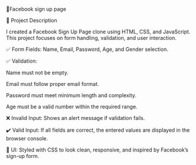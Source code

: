 📌Facebook sign up page 


📌 Project Description

I created a Facebook Sign Up Page clone using HTML, CSS, and JavaScript. This project focuses on form handling, validation, and user interaction.

✅ Form Fields: Name, Email, Password, Age, and Gender selection.

✅ Validation:

Name must not be empty.

Email must follow proper email format.

Password must meet minimum length and complexity.

Age must be a valid number within the required range.

❌ Invalid Input: Shows an alert message if validation fails.

✔️ Valid Input: If all fields are correct, the entered values are displayed in the browser console.

🎨 UI: Styled with CSS to look clean, responsive, and inspired by Facebook’s sign-up form.
